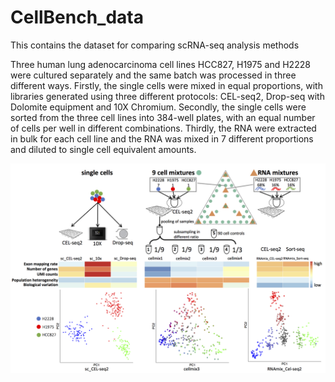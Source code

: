 # CellBench_data
This contains the dataset for comparing scRNA-seq analysis methods

Three human lung adenocarcinoma cell lines HCC827, H1975 and H2228 were cultured separately and the same batch was processed in three different ways. Firstly, the single cells were mixed in equal proportions, with libraries generated using three different protocols: CEL-seq2, Drop-seq with Dolomite equipment and 10X Chromium. Secondly, the single cells were sorted from the three cell lines into 384-well plates, with an equal number of cells per well in different combinations. Thirdly, the RNA were extracted in bulk for each cell line and the RNA was mixed in 7 different proportions and diluted to single cell equivalent amounts.


<img src=script/expr_design.png width="800">
